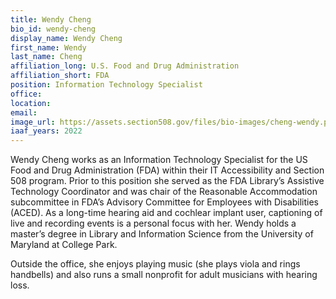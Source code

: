 ```yaml
---
title: Wendy Cheng
bio_id: wendy-cheng
display_name: Wendy Cheng
first_name: Wendy
last_name: Cheng
affiliation_long: U.S. Food and Drug Administration
affiliation_short: FDA
position: Information Technology Specialist
office: 
location: 
email: 
image_url: https://assets.section508.gov/files/bio-images/cheng-wendy.png
iaaf_years: 2022
---
```

Wendy Cheng works as an Information Technology Specialist for the US Food and Drug Administration (FDA) within their IT Accessibility and Section 508 program.  Prior to this position she served as the FDA Library’s Assistive Technology Coordinator and was chair of the Reasonable Accommodation subcommittee in FDA’s Advisory Committee for Employees with Disabilities (ACED). As a long-time hearing aid and cochlear implant user, captioning of live and recording events is a personal focus with her. Wendy holds a master’s degree in Library and Information Science from the University of Maryland at College Park.

Outside the office, she enjoys playing music (she plays viola and rings handbells) and also runs a small nonprofit for adult musicians with hearing loss.